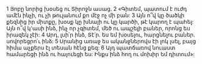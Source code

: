 1 Յոբը նորից խօսեց ու Տիրոջն ասաց.
2 «Գիտեմ, պատում է ուժդ ամէն ինչի,
ու չի թուլանում քո մէջ ոչ մի բան:
3 Այն ո՞վ կը ծածկի քեզնից իր միտքը,
խօսք կը խնայի ու կը կարծի, թէ կարող է պահել:
Այն ո՞վ կ՚ասի ինձ, ինչ որ չգիտեմ,
մեծ ու ապշելի բաներ, որոնց ես իրազեկ չէի:
4 Արդ, լսի՛ր ինձ, Տէ՛ր. ես եմ խօսելու, հարցնելու բաներ. սովորեցրո՛ւ ինձ:
5 Սրանից առաջ ես ականջներովս էի լոկ լսել,
բայց հիմա աչքերս էլ տեսան հէնց քեզ:
6 Այդ պատճառով նուաստ համարեցի ինձ ու հալուեցի ես:
Ինքս ինձ հող ու մոխիր եմ դիտում»:

